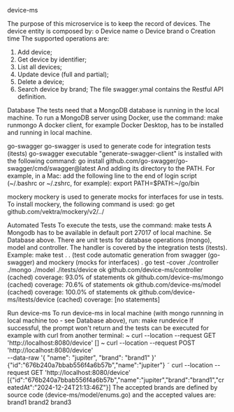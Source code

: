device-ms

The purpose of this microservice is to keep the record of devices.
The device entity is composed by:
o Device name
o Device brand
o Creation time
The supported operations are:
1. Add device;
2. Get device by identifier;
3. List all devices;
4. Update device (full and partial);
5. Delete a device;
6. Search device by brand;
The file swagger.ymal contains the Restful API definition.

Database
The tests need that a MongoDB database is running in the local machine.
To run a MongoDB server using Docker, use the command: make runmongo
A docker client, for example Docker Desktop, has to be installed and running in local machine.

go-swagger
go-swagger is used to generate code for integration tests (itests)
go-swagger executable "generate-swagger-client" is installed with the following command:
go install github.com/go-swagger/go-swagger/cmd/swagger@latest
And adding its directory to the PATH. For example, in a Mac:
add the following line to the end of login script (~/.bashrc or ~/.zshrc, for example):
export PATH=$PATH:~/go/bin

mockery
mockery is used to generate mocks for interfaces for use in tests.
To install mockery, the following command is used:
go get github.com/vektra/mockery/v2/../

Automated Tests
To execute the tests, use the command: make tests
A Mongodb has to be available in default port 27017 of local machine. Se Database above.
There are unit tests for database operations (mongo), model and controller.
The handler is covered by the integration tests (itests).
Example:
make test
.
. (test code automatic generation from swagger (go-swagger) and mockery (mocks for interfaces) 
.
go test -cover ./controller ./mongo ./model ./itests/device
ok  	github.com/device-ms/controller	(cached)	coverage: 93.0% of statements
ok  	github.com/device-ms/mongo	(cached)	coverage: 70.6% of statements
ok  	github.com/device-ms/model	(cached)	coverage: 100.0% of statements
ok  	github.com/device-ms/itests/device	(cached)	coverage: [no statements]

Run device-ms
To run device-ms in local machine (with mongo runnning in local machine too - see Database above), run: make rundevice
If successful, the prompt won't return and the tests can be executed for example with curl from another terminal:
~ curl --location --request GET 'http://localhost:8080/device' 
[]
~ curl --location --request POST 'http://localhost:8080/device' \
--data-raw '{
    "name": "jupiter",
    "brand": "brand1" 
}'
{"id":"676b240a7bbab556f4a6b57b","name":"jupiter"}
˜ curl --location --request GET 'http://localhost:8080/device'   
[{"id":"676b240a7bbab556f4a6b57b","name":"jupiter","brand":"brand1","createdAt":"2024-12-24T21:13:46Z"}]
The accepted brands are defined by source code (device-ms/model/enums.go) and the accepted values are:
brand1
brand2
brand3
